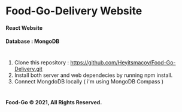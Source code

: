 # Food-Go-Delivery Website

#### React Website

#### Database : MongoDB

#

1. Clone this repository : https://github.com/Heyitsmacoy/Food-Go-Delivery.git
2. Install both server and web dependecies by running npm install.
3. Connect MongdoDB locally ( i'm using MongoDB Compass )

#

#### Food-Go © 2021, All Rights Reserved.
